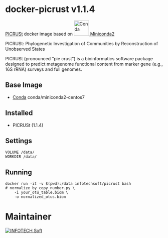 # docker-picrust v1.1.4

<a href="http://picrust.github.io/picrust/">PICRUSt</a> docker image based on <a href="https://hub.docker.com/u/conda"><img src="https://secure.gravatar.com/avatar/f3257938262658419b4d2c95011b2e2e.jpg" alt="Conda" height="48px"/> Miniconda2</a>

PICRUSt: Phylogenetic Investigation of Communities by Reconstruction of Unobserved States

PICRUSt (pronounced “pie crust”) is a bioinformatics software package designed to predict metagenome functional content from marker gene (e.g., 16S rRNA) surveys and full genomes.

## Base Image
 * [Conda](https://hub.docker.com/u/conda) conda/miniconda2-centos7
  
## Installed
 * PICRUSt (1.1.4)

## Settings
	
    VOLUME /data/
    WORKDIR /data/

## Running

    docker run -it -v $(pwd):/data infotechsoft/picrust bash
    # normalize_by_copy_number.py \
        -i your_otu_table.biom \
        -o normalized_otus.biom

# Maintainer 
<a href="http://www.infotechsoft.com">
<img src="http://infotechsoft.com/wp-content/uploads/2017/04/InfotechSoft_logo-small.png" alt="INFOTECH Soft"/>
</a>
